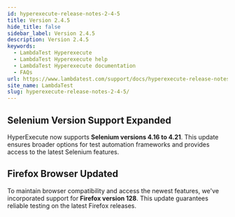 ```yaml
---
id: hyperexecute-release-notes-2-4-5
title: Version 2.4.5
hide_title: false
sidebar_label: Version 2.4.5
description: Version 2.4.5
keywords:
  - LambdaTest Hyperexecute
  - LambdaTest Hyperexecute help
  - LambdaTest Hyperexecute documentation
  - FAQs
url: https://www.lambdatest.com/support/docs/hyperexecute-release-notes-2-4-5/
site_name: LambdaTest
slug: hyperexecute-release-notes-2-4-5/
---
```


<script type="application/ld+json"
      dangerouslySetInnerHTML={{ __html: JSON.stringify({
       "@context": "https://schema.org",
        "@type": "BreadcrumbList",
        "itemListElement": [{
          "@type": "ListItem",
          "position": 1,
          "name": "Home",
          "item": "https://www.lambdatest.com"
        },{
          "@type": "ListItem",
          "position": 2,
          "name": "Support",
          "item": "https://www.lambdatest.com/support/docs/"
        },{
          "@type": "ListItem",
          "position": 3,
          "name": "Version",
          "item": "https://www.lambdatest.com/support/docs/hyperexecute-release-notes-2-4-5/"
        }]
      })
    }}
></script>

## Selenium Version Support Expanded
HyperExecute now supports **Selenium versions 4.16 to 4.21**. This update ensures broader options for test automation frameworks and provides access to the latest Selenium features.

## Firefox Browser Updated
To maintain browser compatibility and access the newest features, we've incorporated support for **Firefox version 128**. This update guarantees reliable testing on the latest Firefox releases.